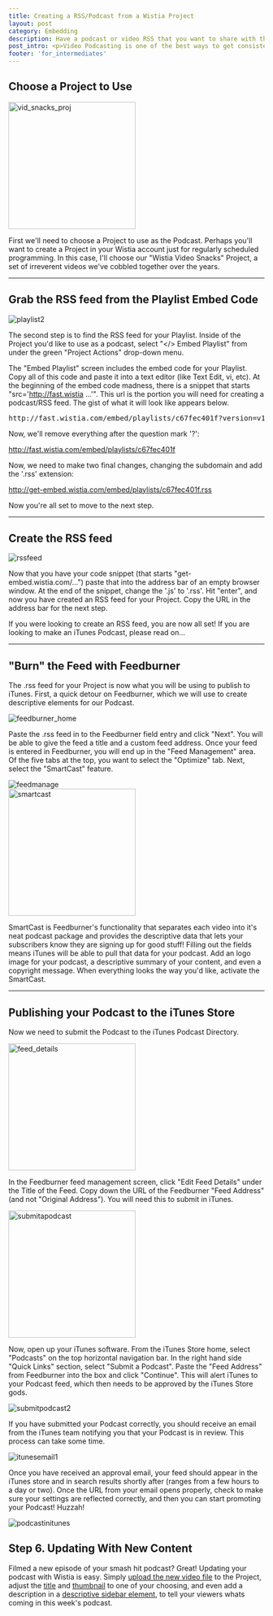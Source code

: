 ```yaml
---
title: Creating a RSS/Podcast from a Wistia Project
layout: post
category: Embedding
description: Have a podcast or video RSS that you want to share with the world? You can easily set this up with a few steps using Wistia Playlists.
post_intro: <p>Video Podcasting is one of the best ways to get consistently scheduled content out to your viewers.  iTunes has made finding and subscribing to video podcasts easy.  With Wistia's Project and Playlist functionality, you can create an RSS feed that will automatically update with the Video Title, Content, Thumbnail, and Description of each new video you add to the Project.</p><p>In this tutorial, we'll see how to use Wistia's Playlist functionality to an RSS feed and setup an iTunes podcast.</p>
footer: 'for_intermediates'
---
```


## Choose a Project to Use

<div class="post_image float_right"><img src="/images/vid_snacks_proj.png" width="250px" alt="vid_snacks_proj" /></div>

First we'll need to choose a Project to use as the Podcast.  Perhaps you'll want to create a Project in your Wistia account just for regularly scheduled programming.  In this case, I'll choose our "Wistia Video Snacks" Project, a set of irreverent videos we've cobbled together over the years.

----

## Grab the RSS feed from the Playlist Embed Code

<div class="post_image float_right"><img src="/images/playlist2.png" alt="playlist2" /></div>

The second step is to find the RSS feed for your Playlist.  Inside of the Project you'd like to use as a podcast, select "</> Embed Playlist" from under the green "Project Actions" drop-down menu.

The "Embed Playlist" screen includes the embed code for your Playlist.  Copy all of this code and paste it into a text editor (like Text Edit, vi, etc).  At the beginning of the embed code madness, there is a snippet that starts "src='http://fast.wistia ...'".  This url is the portion you will need for creating a podcast/RSS feed. The gist of what it will look like appears below.

<div class="code"><pre>
http://fast.wistia.com/embed/playlists/c67fec401f?version=v1&theme=trim&videoOptions%5BcontrolsVisibleOnLoad%5D=true&videoOptions%5BautoPlay%5D=true&videoOptions%5BvideoWidth%5D=640&videoOptions%5BvideoHeight%5D=360&media_0_0%5BautoPlay%5D=false
</pre></div>

Now, we'll remove everything after the question mark '?':

<span class="code">http://fast.wistia.com/embed/playlists/c67fec401f</span>

Now, we need to make two final changes, changing the subdomain and add the '.rss' extension:

<span class="code">http://get-embed.wistia.com/embed/playlists/c67fec401f.rss</span>

Now you're all set to move to the next step.

----

## Create the RSS feed

<div class="post_image float_right"><img src="/images/rssfeed.png" alt="rssfeed" /></div>

Now that you have your code snippet (that starts "get-embed.wistia.com/...") paste that into the address bar of an empty browser window.  At the end of the snippet, change the '.js' to '.rss'.  Hit "enter", and now you have created an RSS feed for your Project.  Copy the URL in the address bar for the next step. 

If you were looking to create an RSS feed, you are now all set! If you are looking to make an iTunes Podcast, please read on...

----

## "Burn" the Feed with Feedburner

The .rss feed for your Project is now what you will be using to publish to iTunes.  First, a quick detour on Feedburner, which we will use to create descriptive elements for our Podcast.

<div class="post_image center"><img src="/images/feedburner_home.png" alt="feedburner_home" /></div>

Paste the .rss feed in to the Feedburner field entry and click "Next".  You will be able to give the feed a title and a custom feed address.  Once your feed is entered in Feedburner, you will end up in the "Feed Management" area.  Of the five tabs at the top, you want to select the "Optimize" tab.  Next, select the "SmartCast" feature. 

<div class="post_image center"><img src="/images/feedmanage.png" alt="feedmanage" /></div>

<div class="post_image float_right"><img src="/images/smartcast.png" width="250px" alt="smartcast" /></div>

SmartCast is Feedburner's functionality that separates each video into it's neat podcast package and provides the descriptive data that lets your subscribers know they are signing up for good stuff! Filling out the fields means iTunes will be able to pull that data for your podcast.  Add an logo image for your podcast, a descriptive summary of your content, and even a copyright message.  When everything looks the way you'd like, activate the SmartCast.

----

## Publishing your Podcast to the iTunes Store

Now we need to submit the Podcast to the iTunes Podcast Directory.

<div class="post_image float_right"><img src="/images/feed_details.png" width="250px" alt="feed_details" /></div>

In the Feedburner feed management screen, click "Edit Feed Details" under the Title of the Feed.  Copy down the URL of the Feedburner "Feed Address" (and not "Original Address").  You will need this to submit in iTunes.

<div class="post_image float_right"><img src="/images/submitapodcast.png" width="250px" alt="submitapodcast" /></div>

Now, open up your iTunes software.  From the iTunes Store home, select "Podcasts" on the top horizontal navigation bar.  In the right hand side "Quick Links" section, select "Submit a Podcast".  Paste the "Feed Address" from Feedburner into the box and click "Continue".  This will alert iTunes to your Podcast feed, which then needs to be approved by the iTunes Store gods.

<div class="post_image center"><img src="/images/submitpodcast2.png" alt="submitpodcast2" /></div>

If you have submitted your Podcast correctly, you should receive an email from the iTunes team notifying you that your Podcast is in review.  This process can take some time.

<div class="post_image center"><img src="/images/itunesemail1.png" alt="itunesemail1" /></div>

Once you have received an approval email, your feed should appear in the iTunes store and in search results shortly after (ranges from a few hours to a day or two).  Once the URL from your email opens properly, check to make sure your settings are reflected correctly, and then you can start promoting your Podcast! Huzzah!

<div class="post_image center"><img src="/images/podcastinitunes.png" alt="podcastinitunes" /></div>

## Step 6. Updating With New Content

Filmed a new episode of your smash hit podcast?  Great!  Updating your podcast with Wistia is easy.  Simply [upload the new video file](/uploading-and-transcoding#how_to_upload_to_wistia.html) to the Project, adjust the [title](/media#how_to_edit_the_name_of_a_media.html) and [thumbnail](/media#how_to_change_the_thumbnail_image_on_a_video.html) to one of your choosing, and even add a description in a [descriptive sidebar element](/media#how_to_add_a_description_to_your_video.html), to tell your viewers whats coming in this week's podcast.

